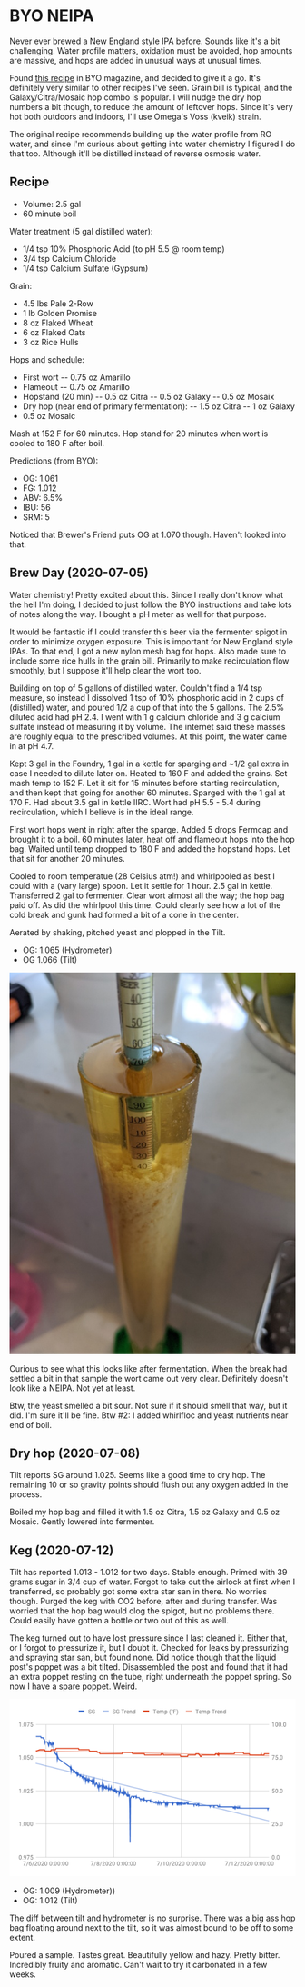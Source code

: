 # BYO NEIPA

Never ever brewed a New England style IPA before. Sounds like it's a
bit challenging. Water profile matters, oxidation must be avoided, hop
amounts are massive, and hops are added in unusual ways at unusual
times.

Found [this recipe](https://byo.com/article/neipa-style-profile/) in
BYO magazine, and decided to give it a go. It's definitely very
similar to other recipes I've seen. Grain bill is typical, and the
Galaxy/Citra/Mosaic hop combo is popular. I will nudge the dry hop
numbers a bit though, to reduce the amount of leftover hops. Since
it's very hot both outdoors and indoors, I'll use Omega's Voss (kveik)
strain.

The original recipe recommends building up the water profile from RO
water, and since I'm curious about getting into water chemistry I
figured I do that too. Although it'll be distilled instead of reverse
osmosis water.


## Recipe

- Volume: 2.5 gal
- 60 minute boil

Water treatment (5 gal distilled water):
- 1/4 tsp 10% Phosphoric Acid (to pH 5.5 @ room temp)
- 3/4 tsp Calcium Chloride
- 1/4 tsp Calcium Sulfate (Gypsum)

Grain:
- 4.5 lbs Pale 2-Row
- 1 lb Golden Promise
- 8 oz Flaked Wheat
- 6 oz Flaked Oats
- 3 oz Rice Hulls

Hops and schedule:
- First wort
-- 0.75 oz Amarillo
- Flameout
-- 0.75 oz Amarillo
- Hopstand (20 min)
-- 0.5 oz Citra
-- 0.5 oz Galaxy
-- 0.5 oz Mosaix
- Dry hop (near end of primary fermentation):
-- 1.5 oz Citra
-- 1 oz Galaxy
- 0.5 oz Mosaic

Mash at 152 F for 60 minutes. Hop stand for 20 minutes when wort is
cooled to 180 F after boil.

Predictions (from BYO):
- OG: 1.061
- FG: 1.012
- ABV: 6.5%
- IBU: 56
- SRM:  5

Noticed that Brewer's Friend puts OG at 1.070 though. Haven't looked
into that.

## Brew Day (2020-07-05)

Water chemistry! Pretty excited about this. Since I really don't know
what the hell I'm doing, I decided to just follow the BYO instructions
and take lots of notes along the way. I bought a pH meter as well for
that purpose.

It would be fantastic if I could transfer this beer via the fermenter
spigot in order to minimize oxygen exposure. This is important for New
England style IPAs. To that end, I got a new nylon mesh bag for
hops. Also made sure to include some rice hulls in the grain
bill. Primarily to make recirculation flow smoothly, but I suppose
it'll help clear the wort too.

Building on top of 5 gallons of distilled water. Couldn't find a 1/4
tsp measure, so instead I dissolved 1 tsp of 10% phosphoric acid in 2
cups of (distilled) water, and poured 1/2 a cup of that into the 5
gallons. The 2.5% diluted acid had pH 2.4. I went with 1 g calcium
chloride and 3 g calcium sulfate instead of measuring it by
volume. The internet said these masses are roughly equal to the
prescribed volumes. At this point, the water came in at pH 4.7.

Kept 3 gal in the Foundry, 1 gal in a kettle for sparging and ~1/2 gal
extra in case I needed to dilute later on. Heated to 160 F and added
the grains. Set mash temp to 152 F. Let it sit for 15 minutes before
starting recirculation, and then kept that going for another 60
minutes. Sparged with the 1 gal at 170 F. Had about 3.5 gal in kettle
IIRC. Wort had pH 5.5 - 5.4 during recirculation, which I believe is
in the ideal range.

First wort hops went in right after the sparge. Added 5 drops Fermcap
and brought it to a boil. 60 minutes later, heat off and flameout hops
into the hop bag. Waited until temp dropped to 180 F and added the
hopstand hops. Let that sit for another 20 minutes.

Cooled to room temperatue (28 Celsius atm!) and whirlpooled as best I
could with a (vary large) spoon. Let it settle for 1 hour. 2.5 gal in
kettle. Transferred 2 gal to fermenter. Clear wort almost all the way;
the hop bag paid off. As did the whirlpool this time. Could clearly
see how a lot of the cold break and gunk had formed a bit of a cone in
the center.

Aerated by shaking, pitched yeast and plopped in the Tilt.

- OG: 1.065 (Hydrometer)
- OG  1.066 (Tilt)

![Hydrometer sample](hydrometer_2020-07-05.jpg)

Curious to see what this looks like after fermentation. When the break
had settled a bit in that sample the wort came out very
clear. Definitely doesn't look like a NEIPA. Not yet at least.

Btw, the yeast smelled a bit sour. Not sure if it should smell that
way, but it did. I'm sure it'll be fine. Btw #2: I added whirlfloc and
yeast nutrients near end of boil.

## Dry hop (2020-07-08)

Tilt reports SG around 1.025. Seems like a good time to dry hop. The
remaining 10 or so gravity points should flush out any oxygen added in
the process.

Boiled my hop bag and filled it with 1.5 oz Citra, 1.5 oz Galaxy
and 0.5 oz Mosaic. Gently lowered into fermenter.

## Keg (2020-07-12)

Tilt has reported 1.013 - 1.012 for two days. Stable enough. Primed
with 39 grams sugar in 3/4 cup of water. Forgot to take out the
airlock at first when I transferred, so probably got some extra star
san in there. No worries though. Purged the keg with CO2 before, after
and during transfer. Was worried that the hop bag would clog the
spigot, but no problems there. Could easily have gotten a bottle or
two out of this as well.

The keg turned out to have lost pressure since I last cleaned
it. Either that, or I forgot to pressurize it, but I doubt it. Checked
for leaks by pressurizing and spraying star san, but found none. Did
notice though that the liquid post's poppet was a bit
tilted. Disassembled the post and found that it had an extra poppet
resting on the tube, right underneath the poppet spring. So now I have
a spare poppet. Weird.

![SG and temp reported by tilt](tilt_2020-07-05.png)

- OG: 1.009 (Hydrometer))
- OG: 1.012 (Tilt)

The diff between tilt and hydrometer is no surprise. There was a big
ass hop bag floating around next to the tilt, so it was almost bound
to be off to some extent.

Poured a sample. Tastes great. Beautifully yellow and hazy. Pretty
bitter. Incredibly fruity and aromatic. Can't wait to try it
carbonated in a few weeks.
